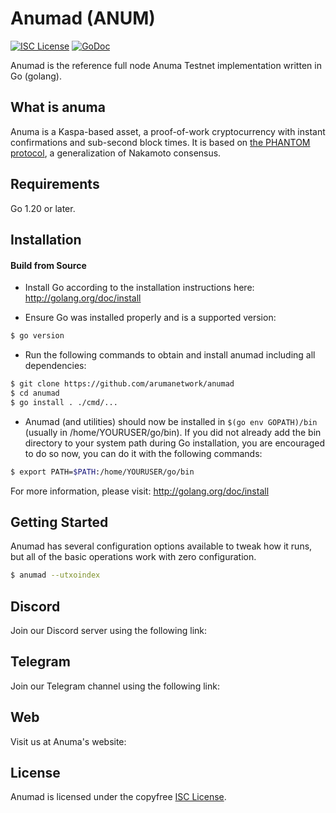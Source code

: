 
Anumad (ANUM) 
====

[![ISC License](http://img.shields.io/badge/license-ISC-blue.svg)](https://choosealicense.com/licenses/isc/)
[![GoDoc](https://img.shields.io/badge/godoc-reference-blue.svg)](http://godoc.org/github.com/arumanetwork/anumad)

Anumad is the reference full node Anuma Testnet implementation written in Go (golang).

## What is anuma

Anuma is a Kaspa-based asset, a proof-of-work cryptocurrency with instant confirmations and sub-second block times. It is based on [the PHANTOM protocol](https://eprint.iacr.org/2018/104.pdf), a generalization of Nakamoto consensus.

## Requirements

Go 1.20 or later.

## Installation

#### Build from Source

- Install Go according to the installation instructions here:
  http://golang.org/doc/install

- Ensure Go was installed properly and is a supported version:

```bash
$ go version
```

- Run the following commands to obtain and install anumad including all dependencies:

```bash
$ git clone https://github.com/arumanetwork/anumad
$ cd anumad
$ go install . ./cmd/...
```

- Anumad (and utilities) should now be installed in `$(go env GOPATH)/bin` (usually in /home/YOURUSER/go/bin). If you did
  not already add the bin directory to your system path during Go installation,
  you are encouraged to do so now, you can do it with the following commands:

```bash
$ export PATH=$PATH:/home/YOURUSER/go/bin
```

For more information, please visit:
http://golang.org/doc/install

## Getting Started

Anumad has several configuration options available to tweak how it runs, but all
of the basic operations work with zero configuration.

```bash
$ anumad --utxoindex
```

## Discord
Join our Discord server using the following link: 

## Telegram
Join our Telegram channel using the following link:

## Web
Visit us at Anuma's website:  


## License

Anumad is licensed under the copyfree [ISC License](https://choosealicense.com/licenses/isc/).
